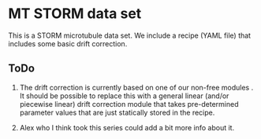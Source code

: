 # MT STORM data set #

This is a STORM microtubule data set. We include a recipe (YAML file)
that includes some basic drift correction.

## ToDo

1. The drift correction is currently based on one of our non-free
   modules . It should be possible to replace this with a general
   linear (and/or piecewise linear) drift correction module that takes
   pre-determined parameter values that are just statically stored in
   the recipe.

2. Alex who I think took this series could add a bit more info about
   it.
